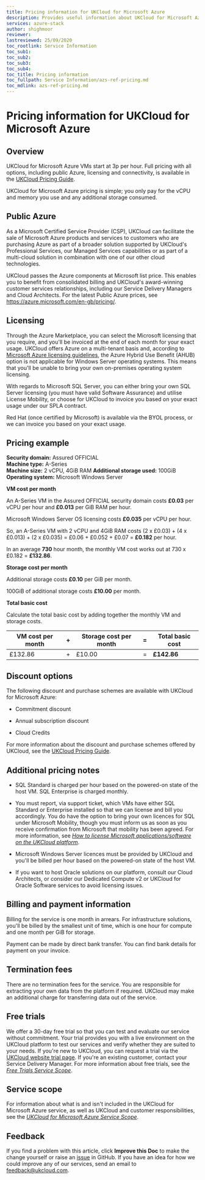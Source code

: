 ```yaml
---
title: Pricing information for UKCloud for Microsoft Azure
description: Provides useful information about UKCloud for Microsoft Azure pricing, including pricing examples
services: azure-stack
author: shighmoor
reviewer:
lastreviewed: 25/09/2020
toc_rootlink: Service Information
toc_sub1: 
toc_sub2:
toc_sub3:
toc_sub4:
toc_title: Pricing information
toc_fullpath: Service Information/azs-ref-pricing.md
toc_mdlink: azs-ref-pricing.md
---
```


# Pricing information for UKCloud for Microsoft Azure

## Overview

UKCloud for Microsoft Azure VMs start at 3p per hour. Full pricing with all options, including public Azure, licensing and connectivity, is available in the [UKCloud Pricing Guide](https://ukcloud.com/pricing-guide).

UKCloud for Microsoft Azure pricing is simple; you only pay for the vCPU and memory you use and any additional storage consumed.

## Public Azure

As a Microsoft Certified Service Provider (CSP), UKCloud can facilitate the sale of Microsoft Azure products and services to customers who are purchasing Azure as part of a broader solution supported by UKCloud's Professional Services, our Managed Services capabilities or as part of a multi-cloud solution in combination with one of our other cloud technologies.

UKCloud passes the Azure components at Microsoft list price. This enables you to benefit from consolidated billing and UKCloud's award-winning customer services relationships, including our Service Delivery Managers and Cloud Architects. For the latest Public Azure prices, see <https://azure.microsoft.com/en-gb/pricing/>.

## Licensing

Through the Azure Marketplace, you can select the Microsoft licensing that you require, and you'll be invoiced at the end of each month for your exact usage. UKCloud offers Azure on a multi-tenant basis and, according to [Microsoft Azure licensing guidelines](https://www.microsoftpartnerserverandcloud.com/_layouts/download.aspx?SourceUrl=Hosted%20Documents/Azure%20Stack%20Licensing%20Guide%20-%20Hosters.pdf), the Azure Hybrid Use Benefit (AHUB) option is not applicable for Windows Server operating systems. This means that you'll be unable to bring your own on-premises operating system licensing.

With regards to Microsoft SQL Server, you can either bring your own SQL Server licensing (you must have valid Software Assurance) and utilise License Mobility, or choose for UKCloud to invoice you based on your exact usage under our SPLA contract.

Red Hat (once certified by Microsoft) is available via the BYOL process, or we can invoice you based on your exact usage.

## Pricing example

**Security domain:** Assured OFFICIAL<br>
**Machine type:** A-Series<br>
**Machine size:** 2 vCPU, 4GiB RAM
**Additional storage used:** 100GiB<br>
**Operating system:** Microsoft Windows Server

**VM cost per month**

An A-Series VM in the Assured OFFICIAL security domain costs **£0.03** per vCPU per hour and **£0.013** per GiB RAM per hour.

Microsoft Windows Server OS licensing costs **£0.035** per vCPU per hour.

So, an A-Series VM with 2 vCPU and 4GiB RAM costs (2 x £0.03) + (4 x £0.013) + (2 x £0.035) = £0.06 + £0.052 + £0.07 = **£0.182** per hour.

In an average **730** hour month, the monthly VM cost works out at 730 x £0.182 = **£132.86**.

**Storage cost per month**

Additional storage costs **£0.10** per GiB per month.

100GiB of additional storage costs **£10.00** per month.

**Total basic cost**

Calculate the total basic cost by adding together the monthly VM and storage costs.

VM cost per month | + | Storage cost per month | = | Total basic cost
------------------|---|------------------------|---|-----------------
£132.86           | + | £10.00                 | = | **£142.86**

## Discount options

The following discount and purchase schemes are available with UKCloud for Microsoft Azure:

- Commitment discount

- Annual subscription discount

- Cloud Credits

For more information about the discount and purchase schemes offered by UKCloud, see the [UKCloud Pricing Guide](https://ukcloud.com/pricing-guide).

## Additional pricing notes

- SQL Standard is charged per hour based on the powered-on state of the host VM. SQL Enterprise is charged monthly.

- You must report, via support ticket, which VMs have either SQL Standard or Enterprise installed so that we can license and bill you accordingly. You do have the option to bring your own licences for SQL under Microsoft Mobility, though you must inform us as soon as you receive confirmation from Microsoft that mobility has been agreed. For more information, see [*How to license Microsoft applications/software on the UKCloud platform*](vmw-how-license-microsoft.md).

- Microsoft Windows Server licences must be provided by UKCloud and you'll be billed per hour based on the powered-on state of the host VM.

- If you want to host Oracle solutions on our platform, consult our Cloud Architects, or consider our Dedicated Compute v2 or UKCloud for Oracle Software services to avoid licensing issues.

## Billing and payment information

Billing for the service is one month in arrears. For infrastructure solutions, you'll be billed by the smallest unit of time, which is one hour for compute and one month per GiB for storage.

Payment can be made by direct bank transfer. You can find bank details for payment on your invoice.

## Termination fees

There are no termination fees for the service. You are responsible for extracting your own data from the platform if required. UKCloud may make an additional charge for transferring data out of the service.

## Free trials

We offer a 30-day free trial so that you can test and evaluate our service without commitment. Your trial provides you with a live environment on the UKCloud platform to test our services and verify whether they are suited to your needs. If you're new to UKCloud, you can request a trial via the [UKCloud website trial page](https://ukcloud.com/free-trial-sign-up). If you're an existing customer, contact your Service Delivery Manager. For more information about free trials, see the [*Free Trials Service Scope*](../other/other-sco-free-trials.md).

## Service scope

For information about what is and isn't included in the UKCloud for Microsoft Azure service, as well as UKCloud and customer responsibilities, see the [*UKCloud for Microsoft Azure Service Scope*](azs-sco.md).

## Feedback

If you find a problem with this article, click **Improve this Doc** to make the change yourself or raise an [issue](https://github.com/UKCloud/documentation/issues) in GitHub. If you have an idea for how we could improve any of our services, send an email to <feedback@ukcloud.com>.
